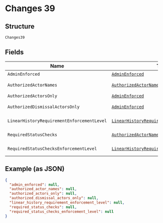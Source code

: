 
# Changes 39

## Structure

`Changes39`

## Fields

| Name | Type | Tags | Description | Getter | Setter |
|  --- | --- | --- | --- | --- | --- |
| `AdminEnforced` | [`AdminEnforced`](../../doc/models/admin-enforced.md) | Optional | - | AdminEnforced getAdminEnforced() | setAdminEnforced(AdminEnforced adminEnforced) |
| `AuthorizedActorNames` | [`AuthorizedActorNames`](../../doc/models/authorized-actor-names.md) | Optional | - | AuthorizedActorNames getAuthorizedActorNames() | setAuthorizedActorNames(AuthorizedActorNames authorizedActorNames) |
| `AuthorizedActorsOnly` | [`AdminEnforced`](../../doc/models/admin-enforced.md) | Optional | - | AdminEnforced getAuthorizedActorsOnly() | setAuthorizedActorsOnly(AdminEnforced authorizedActorsOnly) |
| `AuthorizedDismissalActorsOnly` | [`AdminEnforced`](../../doc/models/admin-enforced.md) | Optional | - | AdminEnforced getAuthorizedDismissalActorsOnly() | setAuthorizedDismissalActorsOnly(AdminEnforced authorizedDismissalActorsOnly) |
| `LinearHistoryRequirementEnforcementLevel` | [`LinearHistoryRequirementEnforcementLevel2`](../../doc/models/linear-history-requirement-enforcement-level-2.md) | Optional | - | LinearHistoryRequirementEnforcementLevel2 getLinearHistoryRequirementEnforcementLevel() | setLinearHistoryRequirementEnforcementLevel(LinearHistoryRequirementEnforcementLevel2 linearHistoryRequirementEnforcementLevel) |
| `RequiredStatusChecks` | [`AuthorizedActorNames`](../../doc/models/authorized-actor-names.md) | Optional | - | AuthorizedActorNames getRequiredStatusChecks() | setRequiredStatusChecks(AuthorizedActorNames requiredStatusChecks) |
| `RequiredStatusChecksEnforcementLevel` | [`LinearHistoryRequirementEnforcementLevel2`](../../doc/models/linear-history-requirement-enforcement-level-2.md) | Optional | - | LinearHistoryRequirementEnforcementLevel2 getRequiredStatusChecksEnforcementLevel() | setRequiredStatusChecksEnforcementLevel(LinearHistoryRequirementEnforcementLevel2 requiredStatusChecksEnforcementLevel) |

## Example (as JSON)

```json
{
  "admin_enforced": null,
  "authorized_actor_names": null,
  "authorized_actors_only": null,
  "authorized_dismissal_actors_only": null,
  "linear_history_requirement_enforcement_level": null,
  "required_status_checks": null,
  "required_status_checks_enforcement_level": null
}
```

